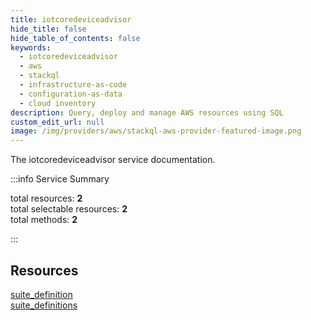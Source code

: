 ```yaml
---
title: iotcoredeviceadvisor
hide_title: false
hide_table_of_contents: false
keywords:
  - iotcoredeviceadvisor
  - aws
  - stackql
  - infrastructure-as-code
  - configuration-as-data
  - cloud inventory
description: Query, deploy and manage AWS resources using SQL
custom_edit_url: null
image: /img/providers/aws/stackql-aws-provider-featured-image.png
---
```


The iotcoredeviceadvisor service documentation.

:::info Service Summary

<div class="row">
<div class="providerDocColumn">
<span>total resources:&nbsp;<b>2</b></span><br />
<span>total selectable resources:&nbsp;<b>2</b></span><br />
<span>total methods:&nbsp;<b>2</b></span><br />
</div>
</div>

:::

## Resources
<div class="row">
<div class="providerDocColumn">
<a href="/providers/awscc/iotcoredeviceadvisor/suite_definition/">suite_definition</a>
</div>
<div class="providerDocColumn">
<a href="/providers/awscc/iotcoredeviceadvisor/suite_definitions/">suite_definitions</a>
</div>
</div>